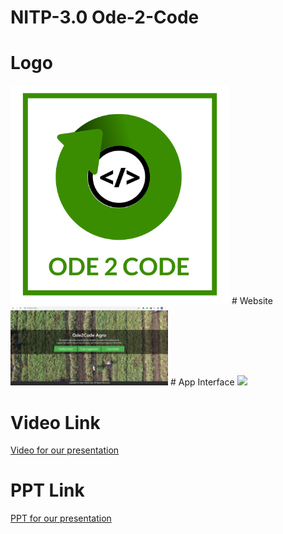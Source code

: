 # NITP-3.0 Ode-2-Code
# Logo
<img src ="Readme Images/logo.png" width =350>
# Website
<img src ="Readme Images/website.jpeg" style="width: 50%;">
# App Interface
<img src ="Readme Images/Home.png" width= 350>

# Video Link
<a href="url">Video for our presentation</a>

# PPT Link
<a href="url">PPT for our presentation</a>
